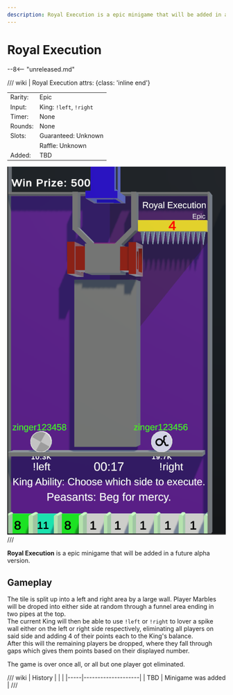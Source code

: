 ```yaml
---
description: Royal Execution is a epic minigame that will be added in a future alpha version.
---
```


# Royal Execution

--8<-- "unreleased.md"

/// wiki | Royal Execution
    attrs: {class: 'inline end'}

|         |                         |
|---------|-------------------------|
| Rarity: | Epic                    |
| Input:  | King: `!left`, `!right` |
| Timer:  | None                    |
| Rounds: | None                    |
| Slots:  | Guaranteed: Unknown     |
|         | Raffle: Unknown         |
| Added:  | TBD                     |

![royal-execution](../../assets/images/minigames/royal-execution.png)
///

**Royal Execution** is a epic minigame that will be added in a future alpha version.

## Gameplay

The tile is split up into a left and right area by a large wall. Player Marbles will be droped into either side at random through a funnel area ending in two pipes at the top.  
The current King will then be able to use `!left` or `!right` to lover a spike wall either on the left or right side respectively, eliminating all players on said side and adding 4 of their points each to the King's balance.  
After this will the remaining players be dropped, where they fall through gaps which gives them points based on their displayed number.

The game is over once all, or all but one player got eliminated.

/// wiki | History
|     |                    |
|-----|--------------------|
| TBD | Minigame was added |
///